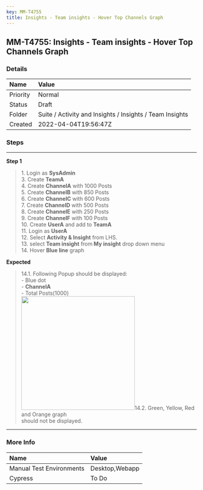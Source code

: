 ```yaml
---
key: MM-T4755
title: Insights - Team insights - Hover Top Channels Graph
---
```


## MM-T4755: Insights - Team insights - Hover Top Channels Graph

### Details

| Name     | Value                                                    |
| :------- | :------------------------------------------------------- |
| Priority | Normal                                                   |
| Status   | Draft                                                    |
| Folder   | Suite / Activity and Insights / Insights / Team Insights |
| Created  | 2022-04-04T19:56:47Z                                     |

### Steps

<hr/>

**Step 1**

> <article>1. Login as <strong>SysAdmin</strong><br />3. Create <strong>TeamA</strong><br />4. Create <strong>ChannelA</strong> with 1000 Posts<br />5. Create <strong>ChannelB</strong> with 850 Posts<br />6. Create <strong>ChannelC</strong> with 600 Posts<br />7. Create <strong>Chann</strong><strong>elD</strong> with 500 Posts<br />8. Create <strong>ChannelE</strong> with 250 Posts<br />9. Create <strong>Cha</strong><strong>nnelF</strong> with 100 Posts<br />10. Create <strong>UserA</strong> and add to <strong>TeamA</strong><br />11. Login as <strong>UserA</strong><br />12. Select <strong>Activity &amp; Insight</strong> from LHS.<br />13. select <strong>Team insight</strong> from<strong> My insight</strong> drop down menu<br />14. Hover <strong>Blue line</strong> graph</article>

**Expected**

> <article>14.1. Following Popup should be displayed:<br />- Blue dot<br />- <strong>ChannelA</strong><br />- Total Posts(1000)<br /><img src="https://smartbear-tm4j-prod-us-west-2-attachment-rich-text.s3.us-west-2.amazonaws.com/embedded-f3277290f945470c4add5d21ef3dc7ca7b74388fc7152bfb6b99ae58c66a95a8-1649169194567-1649169194567.png" style="width:300px" class="fr-fic fr-fil fr-dib" />14.2. Green, Yellow, Red and Orange graph<br />should not be displayed.</article>

<hr/>

### More Info

| Name                     | Value          |
| :----------------------- | :------------- |
| Manual Test Environments | Desktop,Webapp |
| Cypress                  | To Do          |
